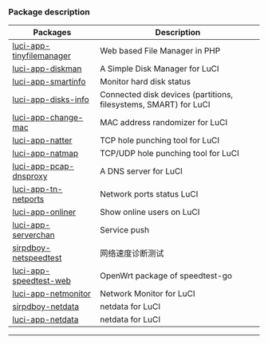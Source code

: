 ### Package description
| Packages | Description |
| ---- | ---- |
| [luci-app-tinyfilemanager][] | Web based File Manager in PHP |
| [luci-app-diskman][] | A Simple Disk Manager for LuCI |
| [luci-app-smartinfo][] | Monitor hard disk status |
| [luci-app-disks-info][] | Connected disk devices (partitions, filesystems, SMART) for LuCI |
| [luci-app-change-mac][] | MAC address randomizer for LuCI |
| [luci-app-natter][] | TCP hole punching tool for LuCI |
| [luci-app-natmap][] | TCP/UDP hole punching tool for LuCI |
| [luci-app-pcap-dnsproxy][] | A DNS server for LuCI |
| [luci-app-tn-netports][] | Network ports status LuCI |
| [luci-app-onliner][] | Show online users on LuCI |
| [luci-app-serverchan][] | Service push |
| [sirpdboy-netspeedtest][] | 网络速度诊断测试 |
| [luci-app-speedtest-web][] | OpenWrt package of speedtest-go |
| [luci-app-netmonitor][] | Network Monitor for LuCI |
| [sirpdboy-netdata][] | netdata for LuCI |
| [luci-app-netdata][] | netdata for LuCI |

--------

[luci-app-tinyfilemanager]: https://github.com/muink/luci-app-tinyfilemanager.git
[luci-app-diskman]: https://github.com/lisaac/luci-app-diskman.git
[luci-app-smartinfo]: https://github.com/muink/luci-app-smartinfo.git
[luci-app-disks-info]: https://github.com/gSpotx2f/luci-app-disks-info.git
[luci-app-change-mac]: https://github.com/muink/luci-app-change-mac.git
[luci-app-natter]: https://github.com/muink/luci-app-natter.git
[luci-app-natmap]: https://github.com/muink/luci-app-natmap.git
[luci-app-pcap-dnsproxy]: https://github.com/muink/luci-app-pcap-dnsproxy.git
[luci-app-tn-netports]: https://github.com/tano-systems/luci-app-tn-netports.git
[luci-app-onliner]: https://github.com/muink/luci-app-onliner.git
[luci-app-serverchan]: https://github.com/tty228/luci-app-serverchan.git
[sirpdboy-netspeedtest]: https://github.com/sirpdboy/netspeedtest.git
[luci-app-speedtest-web]: https://github.com/ZeaKyX/luci-app-speedtest-web.git
[luci-app-netmonitor]: https://github.com/muink/luci-app-netmonitor.git
[sirpdboy-netdata]: https://github.com/sirpdboy/luci-app-netdata.git
[luci-app-netdata]: https://github.com/Jason6111/luci-app-netdata.git
